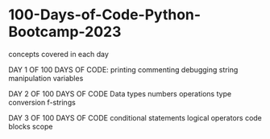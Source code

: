 # 100-Days-of-Code-Python-Bootcamp-2023
concepts covered in each day

DAY 1 OF 100 DAYS OF CODE:
printing
commenting
debugging
string manipulation
variables

DAY 2 OF 100 DAYS OF CODE
Data types
numbers
operations
type conversion
f-strings

DAY 3 OF 100 DAYS OF CODE
conditional statements
logical operators
code blocks
scope


